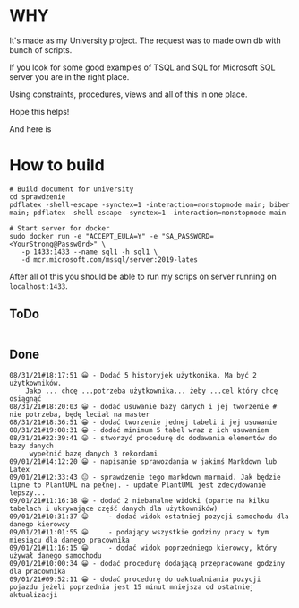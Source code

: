 # WHY
It's made as my University project. The request was to made own db with bunch of scripts.

If you look for some good examples of TSQL and SQL for Microsoft SQL server you are in the right place.

Using constraints, procedures, views and all of this in one place.

Hope this helps! 

And here is 

# How to build
```
# Build document for university
cd sprawdzenie
pdflatex -shell-escape -synctex=1 -interaction=nonstopmode main; biber main; pdflatex -shell-escape -synctex=1 -interaction=nonstopmode main

# Start server for docker
sudo docker run -e "ACCEPT_EULA=Y" -e "SA_PASSWORD=<YourStrong@Passw0rd>" \
   -p 1433:1433 --name sql1 -h sql1 \
   -d mcr.microsoft.com/mssql/server:2019-lates
```

After all of this you should be able to run my scrips on server running on `localhost:1433`.

## ToDo
```
```

## Done
```
08/31/21#18:17:51 😀 - Dodać 5 historyjek użytkonika. Ma być 2 użytkowników.
	Jako ... chcę ...potrzeba użytkownika... żeby ...cel który chcę osiągnąć
08/31/21#18:20:03 😀 - dodać usuwanie bazy danych i jej tworzenie # nie potrzeba, będę leciał na master
08/31/21#18:36:51 😀 - dodać tworzenie jednej tabeli i jej usuwanie
08/31/21#19:08:31 😀 - dodać minimum 5 tabel wraz z ich usuwaniem
08/31/21#22:39:41 😀 - stworzyć procedurę do dodawania elementów do bazy danych
	 wypełnić bazę danych 3 rekordami
09/01/21#14:12:20 😀 - napisanie sprawozdania w jakimś Markdown lub Latex
09/01/21#12:33:43 😐 - sprawdzenie tego markdown marmaid. Jak będzie lipne to PlantUML na pełnej. - update PlantUML jest zdecydowanie lepszy...
09/01/21#11:16:18 😀 - dodać 2 niebanalne widoki (oparte na kilku tabelach i ukrywające część danych dla użytkowników)
09/01/21#10:31:37 😀 	- dodać widok ostatniej pozycji samochodu dla danego kierowcy
09/01/21#11:01:55 😀 	- podający wszystkie godziny pracy w tym miesiącu dla danego pracownika
09/01/21#11:16:15 😀 	- dodać widok poprzedniego kierowcy, który używał danego samochodu
09/01/21#10:00:34 😀 - dodać procedurę dodającą przepracowane godziny dla pracownika
09/01/21#09:52:11 😀 - dodać procedurę do uaktualniania pozycji pojazdu jeżeli poprzednia jest 15 minut mniejsza od ostatniej aktualizacji
```

